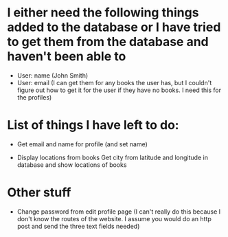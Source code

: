 I either need the following things added to the database or I have tried to get them from the database and haven't been able to
===================
- User: name (John Smith)
- User: email (I can get them for any books the user has, but I couldn't figure out how to get it for the user if they have no books. I need this for the profiles)

List of things I have left to do:
===================
- Get email and name for profile (and set name)

- Display locations from books
	    Get city from latitude and longitude in database and show locations of books

Other stuff
=====================
- Change password from edit profile page (I can't really do this because I don't know the routes of the website. I assume you would do an http post and send the three text fields needed)

